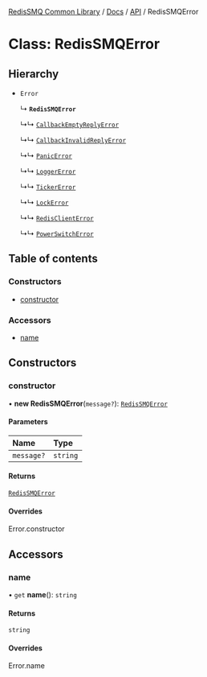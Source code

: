 [RedisSMQ Common Library](../../../README.md) / [Docs](README.md) / [API](docs/api/README.md) / RedisSMQError

# Class: RedisSMQError

## Hierarchy

- `Error`

  ↳ **`RedisSMQError`**

  ↳↳ [`CallbackEmptyReplyError`](docs/api/classes/CallbackEmptyReplyError.md)

  ↳↳ [`CallbackInvalidReplyError`](docs/api/classes/CallbackInvalidReplyError.md)

  ↳↳ [`PanicError`](docs/api/classes/PanicError.md)

  ↳↳ [`LoggerError`](docs/api/classes/LoggerError.md)

  ↳↳ [`TickerError`](docs/api/classes/TickerError.md)

  ↳↳ [`LockError`](docs/api/classes/LockError.md)

  ↳↳ [`RedisClientError`](docs/api/classes/RedisClientError.md)

  ↳↳ [`PowerSwitchError`](docs/api/classes/PowerSwitchError.md)

## Table of contents

### Constructors

- [constructor](docs/api/classes/RedisSMQError.md#constructor)

### Accessors

- [name](docs/api/classes/RedisSMQError.md#name)

## Constructors

### constructor

• **new RedisSMQError**(`message?`): [`RedisSMQError`](docs/api/classes/RedisSMQError.md)

#### Parameters

| Name | Type |
| :------ | :------ |
| `message?` | `string` |

#### Returns

[`RedisSMQError`](docs/api/classes/RedisSMQError.md)

#### Overrides

Error.constructor

## Accessors

### name

• `get` **name**(): `string`

#### Returns

`string`

#### Overrides

Error.name
